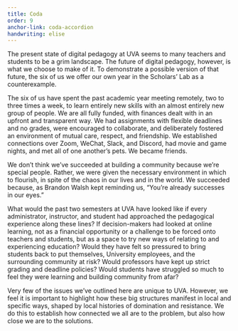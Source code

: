 ```yaml
---
title: Coda
order: 9
anchor-link: coda-accordion
handwriting: elise
---
```


The present state of digital pedagogy at UVA seems to many teachers and students to be a grim landscape. The future of digital pedagogy, however, is what we choose to make of it. To demonstrate a possible version of that future, the six of us we offer our own year in the Scholars’ Lab as a counterexample. 

The six of us have spent the past academic year meeting remotely, two to three times a week, to learn entirely new skills with an almost entirely new group of people. We are all fully funded, with finances dealt with in an upfront and transparent way. We had assignments with flexible deadlines and no grades, were encouraged to collaborate, and deliberately fostered an environment of mutual care, respect, and friendship. We established connections over Zoom, WeChat, Slack, and Discord, had movie and game nights, and met all of one another’s pets. We became friends.

We don’t think we’ve succeeded at building a community because we’re special people. Rather, we were given the necessary environment in which to flourish, in spite of the chaos in our lives and in the world. We succeeded because, as Brandon Walsh kept reminding us, “You’re already successes in our eyes.” 

What would the past two semesters at UVA have looked like if every administrator, instructor, and student had approached the pedagogical experience along these lines? If decision-makers had looked at online learning, not as a financial opportunity or a challenge to be forced onto teachers and students, but as a space to try new ways of relating to and experiencing education? Would they have felt so pressured to bring students back to put themselves, University employees, and the surrounding community at risk? Would professors have kept up strict grading and deadline policies? Would students have struggled so much to feel they were learning and building community from afar?

Very few of the issues we’ve outlined here are unique to UVA. However, we feel it is important to highlight how these big structures manifest in local and specific ways, shaped by local histories of domination and resistance. We do this to establish how connected we all are to the problem, but also how close we are to the solutions. 
